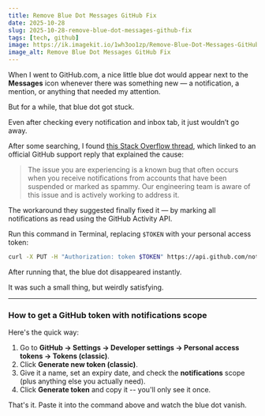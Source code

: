 ```yaml
---
title: Remove Blue Dot Messages GitHub Fix
date: 2025-10-28
slug: 2025-10-28-remove-blue-dot-messages-github-fix
tags: [tech, github]
image: https://ik.imagekit.io/1wh3oo1zp/Remove-Blue-Dot-Messages-GitHub-Fix_XtKuVGmWR
image_alt: Remove Blue Dot Messages GitHub Fix
---
```


When I went to GitHub.com, a nice little blue dot would appear next to the **Messages** icon whenever there was something new — a notification, a mention, or anything that needed my attention.

But for a while, that blue dot got stuck.  

Even after checking every notification and inbox tab, it just wouldn’t go away.  

After some searching, I found [this Stack Overflow thread](https://stackoverflow.com/questions/78140763/github-inbox-empty-but-still-showing-1-and-blue-dot), which linked to an official GitHub support reply that explained the cause:

> The issue you are experiencing is a known bug that often occurs when you receive notifications from accounts that have been suspended or marked as spammy. Our engineering team is aware of this issue and is actively working to address it.

The workaround they suggested finally fixed it — by marking all notifications as read using the GitHub Activity API.

Run this command in Terminal, replacing `$TOKEN` with your personal access token:

```bash
curl -X PUT -H "Authorization: token $TOKEN" https://api.github.com/notifications
```

After running that, the blue dot disappeared instantly.  

It was such a small thing, but weirdly satisfying.

---

### How to get a GitHub token with **notifications** scope

Here's the quick way:

1. Go to **GitHub → Settings → Developer settings → Personal access tokens → Tokens (classic)**.
2. Click **Generate new token (classic)**.
3. Give it a name, set an expiry date, and check the **notifications** scope (plus anything else you actually need).
4. Click **Generate token** and copy it -- you'll only see it once.

That's it. Paste it into the command above and watch the blue dot vanish.